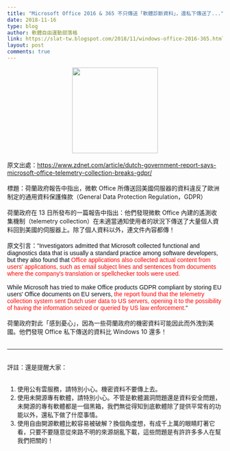 ```yaml
---
title: "Microsoft Office 2016 & 365 不只傳送「軟體診斷資料」，還私下傳送了..."
date: 2018-11-16
type: blog
author: 軟體自由運動部落格
link: https://slat-tw.blogspot.com/2018/11/windows-office-2016-365.html
layout: post
comments: true
---
```


<div class="separator" style="clear: both; text-align: center;"><a href="https://4.bp.blogspot.com/-E38kQYGfIck/W-4YBgvZAZI/AAAAAAAAe4Y/4BG8z6jVfGEd57j8d_z6WaRA5QuFT8XfQCLcBGAs/s1600/1527708080.png" imageanchor="1" style="margin-left: 1em; margin-right: 1em;"><img border="0" data-original-height="800" data-original-width="800" height="200" src="https://4.bp.blogspot.com/-E38kQYGfIck/W-4YBgvZAZI/AAAAAAAAe4Y/4BG8z6jVfGEd57j8d_z6WaRA5QuFT8XfQCLcBGAs/s200/1527708080.png" width="200" /></a></div><br />原文出處：<a href="https://www.zdnet.com/article/dutch-government-report-says-microsoft-office-telemetry-collection-breaks-gdpr/">https://www.zdnet.com/article/dutch-government-report-says-microsoft-office-telemetry-collection-breaks-gdpr/</a><br /><br />標題：荷蘭政府報告中指出，微軟 Office 所傳送回美國伺服器的資料違反了歐洲制定的通用資料保護條款（General Data Protection Regulation，GDPR）<br /><br />荷蘭政府在 13 日所發布的一篇報告中指出：他們發現微軟 Office 內建的遙測收集機制（telemetry collection）在未適當通知使用者的狀況下傳送了大量個人資料回到美國的伺服器上。除了個人資料以外，連文件內容都傳！<br /><br /><span style="background-color: white; color: #080e14; font-family: &quot;raleway&quot; , sans-serif;">原文引言："</span><span style="color: #080e14; font-family: &quot;raleway&quot; , sans-serif;">Investigators admitted that Microsoft collected functional and diagnostics data that is usually a standard practice among software developers, but they also found that</span><span style="color: red; font-family: &quot;raleway&quot; , sans-serif;"> Office applications also collected actual content from users' applications, such as email subject lines and sentences from documents where the company's translation or spellchecker tools were used.</span><br /><span style="color: #080e14; font-family: &quot;raleway&quot; , sans-serif;"><br /></span><span style="background-color: white; color: #080e14; font-family: &quot;raleway&quot; , sans-serif;">While Microsoft has tried to make Office products GDPR compliant by storing EU users' Office documents on EU servers, </span><span style="background-color: white; font-family: &quot;raleway&quot; , sans-serif;"><span style="color: red;">the report found that the telemetry collection system sent Dutch user data to US servers, opening it to the possibility of having the information seized or queried by US law enforcement.</span>"</span><br /><br />荷蘭政府對此「感到憂心」，因為一些荷蘭政府的機密資料可能因此而外洩到美國。他們發現 Office 私下傳送的資料比 Windows 10 還多！<br /><br /><hr /><br />評註：還是提醒大家：<br /><br /><ol><li>使用公有雲服務，請特別小心。機密資料不要傳上去。</li><li>使用未開源專有軟體，請特別小心。不管是軟體漏洞問題還是資料安全問題，未開源的專有軟體都是一個黑箱，我們無從得知到底軟體除了提供平常有的功能以外，還私下做了什麼事情。</li><li>使用自由開源軟體比較容易被破解？換個角度想，有成千上萬的眼睛盯著它看，只要不要隨意從來路不明的來源胡亂下載，這些問題是有許許多多人在幫我們把關的！</li></ol><br /><br />